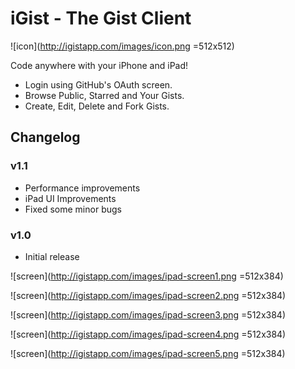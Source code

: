 # iGist - The Gist Client

![icon](http://igistapp.com/images/icon.png =512x512)

Code anywhere with your iPhone and iPad!

 * Login using GitHub's OAuth screen.
 * Browse Public, Starred and Your Gists.
 * Create, Edit, Delete and Fork Gists.

## Changelog

### v1.1
 * Performance improvements
 * iPad UI Improvements
 * Fixed some minor bugs

### v1.0
 * Initial release

![screen](http://igistapp.com/images/ipad-screen1.png =512x384)

![screen](http://igistapp.com/images/ipad-screen2.png =512x384)

![screen](http://igistapp.com/images/ipad-screen3.png =512x384)

![screen](http://igistapp.com/images/ipad-screen4.png =512x384)

![screen](http://igistapp.com/images/ipad-screen5.png =512x384)

